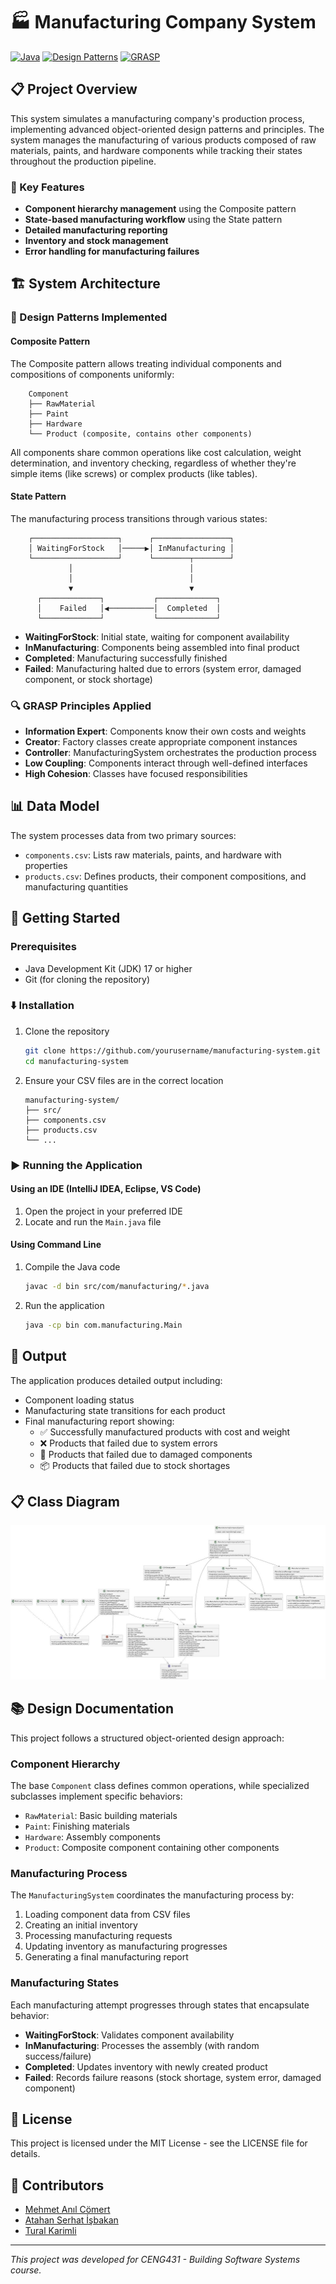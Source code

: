 # 🏭 Manufacturing Company System

[![Java](https://img.shields.io/badge/Java-17-orange.svg)](https://www.oracle.com/java/)
[![Design Patterns](https://img.shields.io/badge/Design%20Patterns-State%20%7C%20Composite-blue.svg)](https://en.wikipedia.org/wiki/Software_design_pattern)
[![GRASP](https://img.shields.io/badge/GRASP-Principles-green.svg)](https://en.wikipedia.org/wiki/GRASP_(object-oriented_design))

## 📋 Project Overview

This system simulates a manufacturing company's production process, implementing advanced object-oriented design patterns and principles. The system manages the manufacturing of various products composed of raw materials, paints, and hardware components while tracking their states throughout the production pipeline.

### 🎯 Key Features

- **Component hierarchy management** using the Composite pattern
- **State-based manufacturing workflow** using the State pattern
- **Detailed manufacturing reporting**
- **Inventory and stock management**
- **Error handling for manufacturing failures**

## 🏗️ System Architecture

### 🧩 Design Patterns Implemented

#### Composite Pattern

The Composite pattern allows treating individual components and compositions of components uniformly:

```
    Component
    ├── RawMaterial
    ├── Paint
    ├── Hardware
    └── Product (composite, contains other components)
```

All components share common operations like cost calculation, weight determination, and inventory checking, regardless of whether they're simple items (like screws) or complex products (like tables).

#### State Pattern

The manufacturing process transitions through various states:

```
    ┌───────────────────┐      ┌─────────────────┐
    │ WaitingForStock   │─────▶│ InManufacturing │
    └───────────────────┘      └────────┬────────┘
             │                          │
             │                          │
             ▼                          ▼
      ┌─────────────┐           ┌─────────────┐
      │    Failed   │◀──────────│  Completed  │
      └─────────────┘           └─────────────┘
```

- **WaitingForStock**: Initial state, waiting for component availability
- **InManufacturing**: Components being assembled into final product
- **Completed**: Manufacturing successfully finished
- **Failed**: Manufacturing halted due to errors (system error, damaged component, or stock shortage)

### 🔍 GRASP Principles Applied

- **Information Expert**: Components know their own costs and weights
- **Creator**: Factory classes create appropriate component instances
- **Controller**: ManufacturingSystem orchestrates the production process
- **Low Coupling**: Components interact through well-defined interfaces
- **High Cohesion**: Classes have focused responsibilities

## 📊 Data Model

The system processes data from two primary sources:
- `components.csv`: Lists raw materials, paints, and hardware with properties
- `products.csv`: Defines products, their component compositions, and manufacturing quantities

## 🚀 Getting Started

### Prerequisites

- Java Development Kit (JDK) 17 or higher
- Git (for cloning the repository)

### ⬇️ Installation

1. Clone the repository
   ```bash
   git clone https://github.com/yourusername/manufacturing-system.git
   cd manufacturing-system
   ```

2. Ensure your CSV files are in the correct location
   ```
   manufacturing-system/
   ├── src/
   ├── components.csv
   ├── products.csv
   └── ...
   ```

### ▶️ Running the Application

#### Using an IDE (IntelliJ IDEA, Eclipse, VS Code)

1. Open the project in your preferred IDE
2. Locate and run the `Main.java` file

#### Using Command Line

1. Compile the Java code
   ```bash
   javac -d bin src/com/manufacturing/*.java
   ```

2. Run the application
   ```bash
   java -cp bin com.manufacturing.Main
   ```

## 📝 Output

The application produces detailed output including:

- Component loading status
- Manufacturing state transitions for each product
- Final manufacturing report showing:
  - ✅ Successfully manufactured products with cost and weight
  - ❌ Products that failed due to system errors
  - 🔧 Products that failed due to damaged components
  - 📦 Products that failed due to stock shortages

## 📋 Class Diagram
![UML Class Diagram](manufacturing_uml.jpeg)

## 📚 Design Documentation

This project follows a structured object-oriented design approach:

### Component Hierarchy

The base `Component` class defines common operations, while specialized subclasses implement specific behaviors:

- `RawMaterial`: Basic building materials
- `Paint`: Finishing materials
- `Hardware`: Assembly components
- `Product`: Composite component containing other components

### Manufacturing Process

The `ManufacturingSystem` coordinates the manufacturing process by:

1. Loading component data from CSV files
2. Creating an initial inventory
3. Processing manufacturing requests
4. Updating inventory as manufacturing progresses
5. Generating a final manufacturing report

### Manufacturing States

Each manufacturing attempt progresses through states that encapsulate behavior:

- **WaitingForStock**: Validates component availability
- **InManufacturing**: Processes the assembly (with random success/failure)
- **Completed**: Updates inventory with newly created product
- **Failed**: Records failure reasons (stock shortage, system error, damaged component)

## 📜 License

This project is licensed under the MIT License - see the LICENSE file for details.

## 👥 Contributors

- [Mehmet Anıl Cömert](https://github.com/MehmetAnilcomert)
- [Atahan Serhat İşbakan](https://github.com/ModestSerhat)
- [Tural Karimli](https://github.com/TuralK)

---

*This project was developed for CENG431 - Building Software Systems course.*
